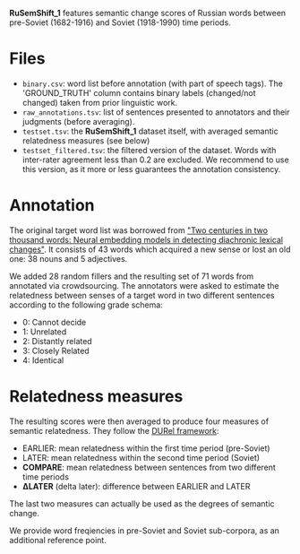 **RuSemShift_1** features semantic change scores of Russian words between pre-Soviet (1682-1916) 
and Soviet (1918-1990) time periods.

# Files
- `binary.csv`: word list before annotation (with part of speech tags).
The 'GROUND_TRUTH' column contains binary labels (changed/not changed) taken from prior linguistic work.
- `raw_annotations.tsv`: list of sentences presented to annotators and their judgments (before averaging).
- `testset.tsv`: the **RuSemShift_1** dataset itself, with averaged semantic relatedness measures (see below)
- `testset_filtered.tsv`: the filtered version of the dataset.
Words with inter-rater agreement less than 0.2 are excluded.
We recommend to use this version, as it more or less guarantees the annotation consistency.

# Annotation
The original target word list was borrowed from ["Two centuries in two thousand words: Neural embedding models in detecting diachronic lexical changes"](https://www.academia.edu/31065097/Two_centuries_in_two_thousand_words_Neural_embedding_models_in_detecting_diachronic_lexical_changes). 
It consists of 43 words which acquired a new sense or lost an old one: 38 nouns and 5 adjectives. 

We added 28 random fillers and the resulting set of 71 words from annotated via crowdsourcing.
The annotators were asked to estimate the relatedness between senses of a target word in two different sentences according to the following grade schema:
- 0: Cannot decide
- 1: Unrelated 
- 2: Distantly related
- 3: Closely Related
- 4: Identical

# Relatedness measures
The resulting scores were then averaged to produce four measures of semantic relatedness. 
They follow the [DURel framework](https://www.aclweb.org/anthology/N18-2027/):
- EARLIER: mean relatedness within the first time period (pre-Soviet)
- LATER: mean relatedness within the second time period (Soviet)
- **COMPARE**: mean relatedness between sentences from two different time periods
- **∆LATER** (delta later): difference between EARLIER and LATER

The last two measures can actually be used as the degrees of semantic change.

We provide word freqiencies in pre-Soviet and Soviet sub-corpora, as an additional reference point.
